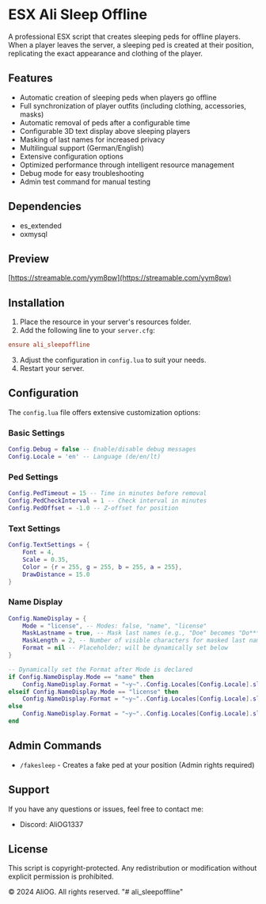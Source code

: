 # ESX Ali Sleep Offline

A professional ESX script that creates sleeping peds for offline players. When a player leaves the server, a sleeping ped is created at their position, replicating the exact appearance and clothing of the player.

## Features

- Automatic creation of sleeping peds when players go offline
- Full synchronization of player outfits (including clothing, accessories, masks)
- Automatic removal of peds after a configurable time
- Configurable 3D text display above sleeping players
- Masking of last names for increased privacy
- Multilingual support (German/English)
- Extensive configuration options
- Optimized performance through intelligent resource management
- Debug mode for easy troubleshooting
- Admin test command for manual testing

## Dependencies

- es_extended
- oxmysql

## Preview
[https://streamable.com/yym8pw](https://streamable.com/yym8pw)

## Installation

1. Place the resource in your server's resources folder.
2. Add the following line to your `server.cfg`:
```cfg
ensure ali_sleepoffline
```
3. Adjust the configuration in `config.lua` to suit your needs.
4. Restart your server.

## Configuration

The `config.lua` file offers extensive customization options:

### Basic Settings
```lua
Config.Debug = false -- Enable/disable debug messages
Config.Locale = 'en' -- Language (de/en/lt)
```

### Ped Settings
```lua
Config.PedTimeout = 15 -- Time in minutes before removal
Config.PedCheckInterval = 1 -- Check interval in minutes
Config.PedOffset = -1.0 -- Z-offset for position
```

### Text Settings
```lua
Config.TextSettings = {
    Font = 4,
    Scale = 0.35,
    Color = {r = 255, g = 255, b = 255, a = 255},
    DrawDistance = 15.0
}
```

### Name Display
```lua
Config.NameDisplay = {
    Mode = "license", -- Modes: false, "name", "license"
    MaskLastname = true, -- Mask last names (e.g., "Doe" becomes "Do*******")
    MaskLength = 2, -- Number of visible characters for masked last names
    Format = nil -- Placeholder; will be dynamically set below
}

-- Dynamically set the Format after Mode is declared
if Config.NameDisplay.Mode == "name" then
    Config.NameDisplay.Format = "~y~"..Config.Locales[Config.Locale].sleeping.."\n~w~"..Config.Locales[Config.Locale].name
elseif Config.NameDisplay.Mode == "license" then
    Config.NameDisplay.Format = "~y~"..Config.Locales[Config.Locale].sleeping.."\n~w~"..Config.Locales[Config.Locale].license
else
    Config.NameDisplay.Format = "~y~"..Config.Locales[Config.Locale].sleeping
end
```

## Admin Commands

- `/fakesleep` - Creates a fake ped at your position (Admin rights required)

## Support

If you have any questions or issues, feel free to contact me:
- Discord: AliOG1337

## License

This script is copyright-protected. Any redistribution or modification without explicit permission is prohibited.

© 2024 AliOG. All rights reserved.
"# ali_sleepoffline"
